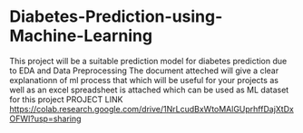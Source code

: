 # Diabetes-Prediction-using-Machine-Learning
This project will be a suitable prediction model for diabetes prediction due to EDA and Data Preprocessing
The document atteched will give a clear explanationn of ml process that which will be useful for your projects as well as
an excel spreadsheet is attached which can be used as ML dataset for this project 
PROJECT LINK https://colab.research.google.com/drive/1NrLcudBxWtoMAlGUprhffDajXtDxOFWI?usp=sharing
